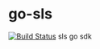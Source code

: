 # go-sls
[![Build Status](https://travis-ci.org/dingyinzhuo/go-sls.svg?branch=master)](https://travis-ci.org/dingyinzhuo/go-sls)
sls go sdk
